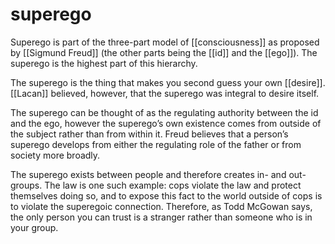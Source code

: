 # superego

Superego is part of the three-part model of [[consciousness]] as proposed by [[Sigmund Freud]] (the other parts being the [[id]] and the [[ego]]). The superego is the highest part of this hierarchy.

The superego is the thing that makes you second guess your own [[desire]]. [[Lacan]] believed, however, that the superego was integral to desire itself.

The superego can be thought of as the regulating authority between the id and the ego, however the superego&rsquo;s own existence comes from outside of the subject rather than from within it. Freud believes that a person&rsquo;s superego develops from either the regulating role of the father or from society more broadly.

The superego exists between people and therefore creates in- and out-groups. The law is one such example: cops violate the law and protect themselves doing so, and to expose this fact to the world outside of cops is to violate the superegoic connection. Therefore, as Todd McGowan says, the only person you can trust is a stranger rather than someone who is in your group.
